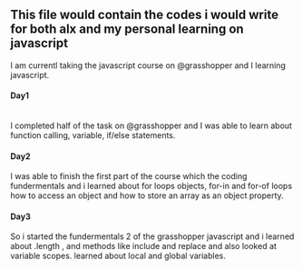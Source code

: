 <h2>This file would contain the codes i would write for both alx and my personal learning on javascript</h2>
<p>I am currentl taking the javascript course on @grasshopper and I learning javascript.</p>
<p><h4>Day1</h4> <br> I completed half of the task on @grasshopper and I was able to learn about function calling, variable, if/else statements. </p>
<p><h4>Day2</h4>I was able to finish the first part of the course which the coding fundermentals and i learned about for loops objects, for-in and for-of loops how to access an object and how to store an array as an object property.</p>
<p><h4>Day3</h4>So i started the fundermentals 2 of the grasshopper javascript and i learned about .length , and methods like include and replace and also looked at variable scopes. learned about local and global variables.</p>
